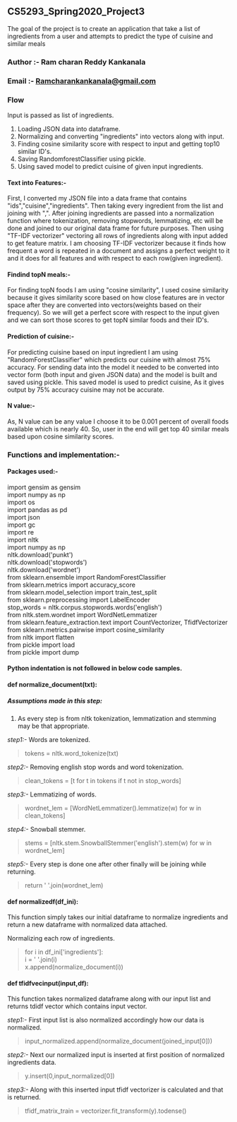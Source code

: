 
## CS5293_Spring2020_Project3
The goal of the project is to create an application that take a list of ingredients from a user and attempts to predict the type of cuisine and similar meals
### Author :- Ram charan Reddy Kankanala
### Email :- Ramcharankankanala@gmail.com

### Flow
Input is passed as list of ingredients.
1) Loading JSON data into dataframe.
2) Normalizing and converting "ingredients" into vectors along with input.
3) Finding cosine similarity score with respect to input and getting top10 similar ID's.
4) Saving RandomforestClassifier using pickle.
5) Using saved model to predict cuisine of given input ingredients.


#### Text into Features:-
First, I converted my JSON file into a data frame that contains "ids","cuisine","ingredients". Then taking every ingredient from the list and joining with ",". After joining ingredients are passed into a normalization function where tokenization, removing stopwords, lemmatizing, etc will be done and joined to our original data frame for future purposes. Then using "TF-IDF vectorizer" vectoring all rows of ingredients along with input added to get feature matrix. I am choosing TF-IDF vectorizer because it finds how frequent a word is repeated in a document and assigns a perfect weight to it and it does for all features and with respect to each row(given ingredient).

#### Findind topN meals:-
For finding topN foods I am using "cosine similarity", I used cosine similarity because it gives similarity score based on how close features are in vector space after they are converted into vectors(weights based on their frequency). So we will get a perfect score with respect to the input given and we can sort those scores to get topN similar foods and their ID's.

#### Prediction of cuisine:-
For predicting cuisine based on input ingredient I am using "RandomForestClassifier" which predicts our cuisine with almost 75% accuracy.
For sending data into the model it needed to be converted into vector form (both input and given JSON data) and the model is built and saved using pickle. This saved model is used to predict cuisine, As it gives output by 75% accuracy cuisine may not be accurate.

#### N value:-
As, N value can be any value I choose it to be 0.001 percent of overall foods available which is nearly 40. So, user in the end will get top 40 similar meals based upon cosine similarity scores. 

### Functions and implementation:-
#### Packages used:-
import gensim as gensim \
import numpy as np  \
import os\
import pandas as pd  \
import json \
import gc \
import re \
import nltk \
import numpy as np \
nltk.download('punkt') \
nltk.download('stopwords') \
nltk.download('wordnet') \
from sklearn.ensemble import RandomForestClassifier \
from sklearn.metrics import accuracy_score \
from sklearn.model_selection import train_test_split \
from sklearn.preprocessing import LabelEncoder \
stop_words = nltk.corpus.stopwords.words('english') \
from nltk.stem.wordnet import WordNetLemmatizer \
from sklearn.feature_extraction.text import CountVectorizer, TfidfVectorizer \
from sklearn.metrics.pairwise import cosine_similarity \
from nltk import flatten \
from pickle import load \
from pickle import dump 

#### Python indentation is not followed in below code samples.

#### def normalize_document(txt):
##### Assumptions made in this step:
1) As every step is from nltk tokenization, lemmatization and stemming may be that appropriate.

*step1:-* Words are tokenized. 
> tokens = nltk.word_tokenize(txt)

*step2:-* Removing english stop words and word tokenization.
> clean_tokens = [t for t in tokens if t not in stop_words] 
    
*step3:-* Lemmatizing of words. 
>  wordnet_lem = [WordNetLemmatizer().lemmatize(w) for w in clean_tokens]

*step4:-* Snowball stemmer. 
> stems = [nltk.stem.SnowballStemmer('english').stem(w) for w in wordnet_lem]

*step5:-* Every step is done one after other finally will be joining while returning.
 > return ' '.join(wordnet_lem)


 #### def normalizedf(df_ini):
 This function simply takes our initial dataframe to normalize ingredients and return a new dataframe with normalized data attached. 
 
 Normalizing each row of ingredients.
 >for i in df_ini['ingredients']: \
      i = ' '.join(i) \
      x.append(normalize_document(i))

 
#### def tfidfvecinput(input,df):
This function takes normalized dataframe along with our input list and returns tdidf vector which contains input vector.

*step1:-* First input list is also normalized accordingly how our data is normalized.
> input_normalized.append(normalize_document(joined_input[0]))

*step2:-* Next our normalized input is inserted at first position of normalized ingredients data.
> y.insert(0,input_normalized[0])

*step3:-* Along with this inserted input tfidf vectorizer is calculated and that is returned.
>  tfidf_matrix_train = vectorizer.fit_transform(y).todense()

